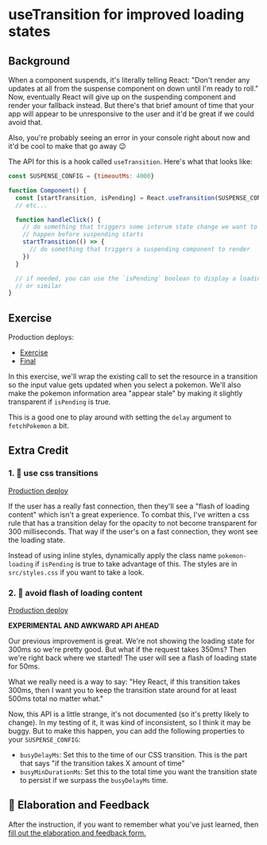 # useTransition for improved loading states

## Background

When a component suspends, it's literally telling React: "Don't render any
updates at all from the suspense component on down until I'm ready to roll."
Now, eventually React will give up on the suspending component and render your
fallback instead. But there's that brief amount of time that your app will
appear to be unresponsive to the user and it'd be great if we could avoid that.

Also, you're probably seeing an error in your console right about now and it'd
be cool to make that go away 😉

The API for this is a hook called `useTransition`. Here's what that looks like:

```javascript
const SUSPENSE_CONFIG = {timeoutMs: 4000}

function Component() {
  const [startTransition, isPending] = React.useTransition(SUSPENSE_CONFIG)
  // etc...

  function handleClick() {
    // do something that triggers some interum state change we want to
    // happen before suspending starts
    startTransition(() => {
      // do something that triggers a suspending component to render
    })
  }

  // if needed, you can use the `isPending` boolean to display a loading spinner
  // or similar
}
```

## Exercise

Production deploys:

- [Exercise](https://react-suspense.netlify.app/isolated/exercise/03.js)
- [Final](https://react-suspense.netlify.app/isolated/final/03.js)

In this exercise, we'll wrap the existing call to set the resource in a
transition so the input value gets updated when you select a pokemon. We'll also
make the pokemon information area "appear stale" by making it slightly
transparent if `isPending` is true.

This is a good one to play around with setting the `delay` argument to
`fetchPokemon` a bit.

## Extra Credit

### 1. 💯 use css transitions

[Production deploy](https://react-suspense.netlify.app/isolated/final/03.extra-1.js)

If the user has a really fast connection, then they'll see a "flash of loading
content" which isn't a great experience. To combat this, I've written a css rule
that has a transition delay for the opacity to not become transparent for 300
milliseconds. That way if the user's on a fast connection, they wont see the
loading state.

Instead of using inline styles, dynamically apply the class name
`pokemon-loading` if `isPending` is true to take advantage of this. The styles
are in `src/styles.css` if you want to take a look.

### 2. 💯 avoid flash of loading content

[Production deploy](https://react-suspense.netlify.app/isolated/final/03.extra-2.js)

**EXPERIMENTAL AND AWKWARD API AHEAD**

Our previous improvement is great. We're not showing the loading state for 300ms
so we're pretty good. But what if the request takes 350ms? Then we're right back
where we started! The user will see a flash of loading state for 50ms.

What we really need is a way to say: "Hey React, if this transition takes 300ms,
then I want you to keep the transition state around for at least 500ms total no
matter what."

Now, this API is a little strange, it's not documented (so it's pretty likely to
change). In my testing of it, it was kind of inconsistent, so I think it may be
buggy. But to make this happen, you can add the following properties to your
`SUSPENSE_CONFIG`:

- `busyDelayMs`: Set this to the time of our CSS transition. This is the part
  that says "if the transition takes X amount of time"
- `busyMinDurationMs`: Set this to the total time you want the transition state
  to persist if we surpass the `busyDelayMs` time.

## 🦉 Elaboration and Feedback

<div>
<span>After the instruction, if you want to remember what you've just learned, then </span>
<a rel="noopener noreferrer" target="_blank" href="https://ws.kcd.im/?ws=React%20Suspense%20%F0%9F%94%80&e=03%3A%20useTransition%20for%20improved%20loading%20states&em=">
  fill out the elaboration and feedback form.
</a>
</div>
